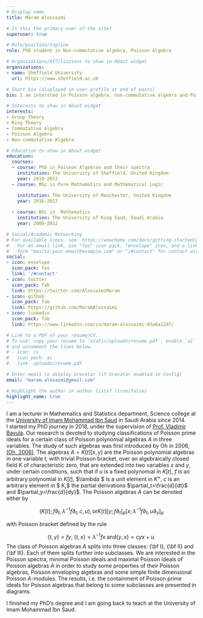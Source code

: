 ```yaml
---
# Display name
title: Maram Alossaimi

# Is this the primary user of the site?
superuser: true

# Role/position/tagline
role: PhD student in Non-commutative algebra, Poisson Algebra

# Organizations/Affiliations to show in About widget
organizations:
- name: Sheffield University
  url: https://www.sheffield.ac.uk

# Short bio (displayed in user profile at end of posts)
bio: I am intersted in Poisson algebra, non-commutative algebra and Poisson prime ideals.

# Interests to show in About widget
interests:
- Group Theory
- Ring Theory
- Commutative Algebra
- Poisson Algebra
- Non-commutative Algebra

# Education to show in About widget
education:
  courses:
  - course: PhD in Poisson Algebras and their spectra
    institution: The University of Sheffield, United Kingdom
    year: 2018-2022
  - course: MSc in Pure Mathematics and Mathematical Logic

    institution: The University of Manchester, United Kingdom
    year: 2016-2017
    
  - course: BSc in  Mathematics
    institution: The University of King Saud, Saudi Arabia
    year: 2008-2012

# Social/Academic Networking
# For available icons, see: https://wowchemy.com/docs/getting-started/page-builder/#icons
#   For an email link, use "fas" icon pack, "envelope" icon, and a link in the
#   form "mailto:your-email@example.com" or "/#contact" for contact widget.
social:
- icon: envelope
  icon_pack: fas
  link: '/#contact'
- icon: twitter
  icon_pack: fab
  link: https://twitter.com/AlossaimiMaram
- icon: github
  icon_pack: fab
  link: https://github.com/MaramAlossaimi
- icon: linkedin
  icon_pack: fab
  link: https://www.linkedin.com/in/maram-alossaimi-45a6a1207/

# Link to a PDF of your resume/CV.
# To use: copy your resume to `static/uploads/resume.pdf`, enable `ai` icons in `params.toml`, 
# and uncomment the lines below.
# - icon: cv
#   icon_pack: ai
#   link: uploads/resume.pdf

# Enter email to display Gravatar (if Gravatar enabled in Config)
email: "maram.alosaimi@gmail.com"

# Highlight the author in author lists? (true/false)
highlight_name: true
---
```


I  am a lecturer in Mathematics and Statistics department, Science  college at the  [University of Imam Mohammad Ibn Saud](https://imamu.edu.sa/en/Pages/default.aspx) in  Saudi Arabia since 2014.  
I started my PhD journey in 2018, under the supervision of [Prof. Vladimir Bavula](https://maths.dept.shef.ac.uk/maths/staff_info_1.html). Our research is devoted to studying
classifications of  Poisson prime ideals for 
a certain class of Poisson polynomial algebras ${A}$ in three variables. The study of such algebras was first introduced by Oh in 2006, [(Oh, 2006)](https://drive.google.com/file/d/19Zh_mbET4isNuD18_yLcDfK8jxk4iIEk/view?usp=sharing). The algebras ${A}=K[t][x,y]$ are the Poisson polynomial algebras in one variable $t$, with  trivial Poisson bracket, over an algebraically closed field $K$ of characteristic zero, that are extended into two variables $x$ and $y$, under certain conditions, such that if  $u$ is a fixed polynomial in $K[t]$, $f$ is an arbitrary polynomial in $K[t]$, $\lambda $ is a unit element in $K^\times,$ $c$ is an  arbitrary element in $ K,$ the partial derivations $\partial_t=\frac{d}{dt}$ and $\partial_y=\frac{d}{dy}$. The Poisson algebras ${A}$ can be denoted either by  

$$(K[t]; f\partial_{t},  {\lambda^{-1}}f\partial_{t}, c, u), \text {or} K[t][y;f\partial_{t}]_p[x;  {\lambda^{-1}}f\partial_{t}, u\partial_{y}]_p$$

with Poisson bracket defined by the rule

$$	\{t, y\}=fy,    \;  \{t, x\}={\lambda^{-1}} f x \; \text {and} \{y, x\}=cyx+u.$$
The class of Poisson algebras ${A}$ splits  into three  classes: {\bf  I}, {\bf  II} and {\bf  III}. Each of them splits further into subclasses. We are interested in the Poisson spectra, minimal Poisson ideals and maximal Poisson ideals of Poisson algebras ${A}$  in order to study some properties of their Poisson algebras, Poisson enveloping algebras and some simple finite dimensional Poisson  $A$-modules. The results, i.e. the containment of Poisson prime ideals for  Poisson algebras that belong to some subclasses are presented in diagrams.


I finished my PhD’s degree and I am going back to teach at the University of Imam Mohammad Ibn Saud.



